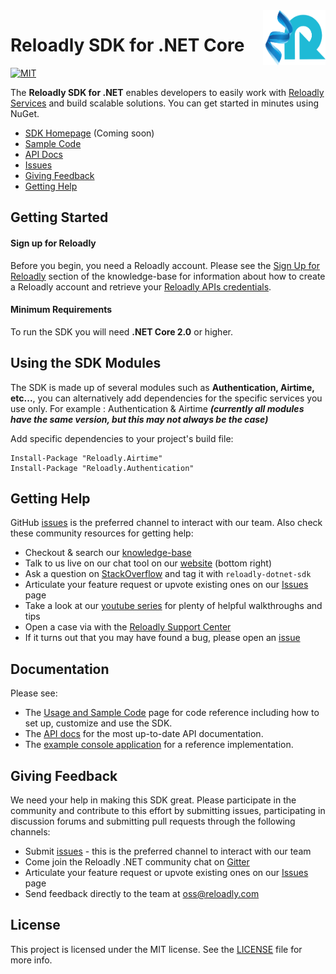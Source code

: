 <img src="icon.png" width="100" height="88" align="right" alt="reloadly-dotnet-icon"/>

# Reloadly SDK for .NET Core

[![MIT][mit-badge]][mit-url]

The **Reloadly SDK for .NET** enables developers to easily work with [Reloadly Services][reloadly-main-site]
and build scalable solutions. You can get started in minutes using NuGet.

* [SDK Homepage][sdk-website] (Coming soon)
* [Sample Code][sample-code]
* [API Docs][docs-api]
* [Issues][sdk-issues]
* [Giving Feedback](#giving-feedback)
* [Getting Help](#getting-help)

## Getting Started

#### Sign up for Reloadly

Before you begin, you need a Reloadly account. Please see the [Sign Up for Reloadly][reloadly-signup-help] section of
the knowledge-base for information about how to create a Reloadly account and retrieve
your [Reloadly APIs credentials][api-credentials-help].

#### Minimum Requirements

To run the SDK you will need **.NET Core 2.0** or higher.

## Using the SDK Modules

The SDK is made up of several modules such as **Authentication, Airtime, etc...**, you can alternatively add
dependencies for the specific services you use only. For example : Authentication & Airtime
***(currently all modules have the same version, but this may not always be the case)***

Add specific dependencies to your project's build file:

```
Install-Package "Reloadly.Airtime"
Install-Package "Reloadly.Authentication"
```

## Getting Help

GitHub [issues][sdk-issues] is the preferred channel to interact with our team. Also check these community resources for
getting help:

* Checkout & search our [knowledge-base][reloadly-knowledge-base]
* Talk to us live on our chat tool on our [website][reloadly-main-site] (bottom right)
* Ask a question on [StackOverflow][stack-overflow] and tag it with `reloadly-dotnet-sdk`
* Articulate your feature request or upvote existing ones on our [Issues][features] page
* Take a look at our [youtube series][youtube-series] for plenty of helpful walkthroughs and tips
* Open a case via with the [Reloadly Support Center][support-center]
* If it turns out that you may have found a bug, please open an [issue][sdk-issues]

## Documentation

Please see:

- The [Usage and Sample Code](SAMPLE-CODE) page for code reference including how to set up, customize and use the SDK.
- The [API docs][api-docs] for the most up-to-date API documentation.
- The [example console application](Reloadly.Console.Example/README) for a reference implementation.

## Giving Feedback

We need your help in making this SDK great. Please participate in the community and contribute to this effort by
submitting issues, participating in discussion forums and submitting pull requests through the following channels:

* Submit [issues][sdk-issues] - this is the preferred channel to interact with our team
* Come join the Reloadly .NET community chat on [Gitter][gitter]
* Articulate your feature request or upvote existing ones on our [Issues][features] page
* Send feedback directly to the team at oss@reloadly.com

## License

This project is licensed under the MIT license. See the [LICENSE](LICENSE) file for more info.

[reloadly-main-site]: https://www.reloadly.com/

[sdk-website]: https://sdk.reloadly.com/dotnet

[reloadly-signup-help]: https://faq.reloadly.com/en/articles/2307724-how-do-i-register-for-my-free-account

[api-credentials-help]: https://faq.reloadly.com/en/articles/3519543-locating-your-api-credentials

[sdk-issues]: https://github.com/reloadly/reloadly-sdk-dotnet/issues

[sdk-license]: http://www.reloadly.com/software/apache2.0/

[gitter]: https://gitter.im/reloadly/reloadly-sdk-dotnet

[sample-code]: https://github.com/reloadly/reloadly-sdk-dotnet/blob/master/SAMPLE-CODE.md

[docs-api]: https://developers.reloadly.com

[features]: https://github.com/reloadly/reloadly-sdk-dotnet/issues?q=is%3Aopen+is%3Aissue+label%3A%22feature-request%22

[api-docs]: https://developers.reloadly.com

[dotnetdoc]: https://reloadly.dev/reloadly-dotnet

[mit-badge]: http://img.shields.io/:license-mit-blue.svg?style=flat

[mit-url]: https://github.com/reloadly/reloadly-sdk-dotnet/raw/master/LICENSE

[maven-badge]: https://img.shields.io/maven-central/v/software.reloadly/reloadly-dotnet/reloadly.svg

[maven-url]: https://search.maven.org/search?q=g:software.reloadly

[circle-ci-badge]: https://circleci.com/gh/Reloadly/reloadly-sdk-dotnet.svg?style=svg&circle-token=f06dbc5f2511715447dd8d62ff00065cb245701e

[circle-ci-url]: https://circleci.com/gh/Reloadly/reloadly-sdk-dotnet/tree/main

[codecov-badge]: https://codecov.io/gh/reloadly/reloadly-sdk-dotnet/branch/main/graph/badge.svg?token=8U89VKQ2BF

[codecov-url]: https://app.codecov.io/gh/reloadly/reloadly-sdk-dotnet

[youtube-series]: https://www.youtube.com/watch?v=TbXC4Ic8x30&t=141s&ab_channel=Reloadly

[reloadly-knowledge-base]: https://faq.reloadly.com

[stack-overflow]: http://stackoverflow.com/questions/tagged/reloadly-reloadly-sdk

[support-center]: https://faq.reloadly.com/en/articles/3423196-contacting-support